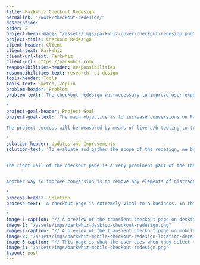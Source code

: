 ```yaml
---
title: Parkwhiz Checkout Redesign
permalink: "/work/checkout-redesign/"
description:
order: 2
project-hero-image: "/assets/imgs/parkwhiz-cover-checkout-redesign.png"
project-title: Checkout Redesign
client-header: Client
client-text: Parkwhiz
client-url-text: Parkwhiz
client-url: https://parkwhiz.com/
responsibilities-header: Responsibilities
responsibilities-text: research, ui design
tools-header: Tools
tools-text: Sketch, Zeplin
problem-header: Problem
problem-text: 'The checkout redesign was necessary to improve user experience, purchase awareness, stimulate user trust, and increase over all conversions especially for customers coming from partner links/widget flows.

'
project-goal-header: Project Goal
project-goal-text: 'The main objective is to increase conversions on ParkWhiz and for our platform partners by providing the user with more detailed location information to educate their decision making process, decreasing visual clutter, deemphasizing the time picker flow to limit users interacting with it, while avoiding potential errors and issues with availability.

The project success will be measured by means of live a/b testing to track user engagement, conversion, and circumstantial cancelation rate impact.

'
solution-header: Updates and Improvements
solution-text: 'To evaluate and gather the scope of the redesign, we begun by conducting user tests to define immediate user pain points, as well as review the list of bugs and feature requests submitted by various team members. One of the high impact bugs was obstructing users from reviewing their destination, selected time, personal information by auto-scrolling directly to the payment details section. This bug was a quick fix with a high impact pay off, quickly implemented by the web development team.


The right rail of the checkout page is a very prominent part of the the checkout process. Although there is minimal interaction happening in the content of this part of the page, there are small changes that will provide extremely useful and easy to find information for the user. The order total placement has not changed, and is still the most important piece of information to the user regarding their parking. From there we provide the address - and when available - a mini map. The difference from the old version is that instead of a static image, we now provide the user with a carousel that can show them the location on a map, as well as several images of the facility. Below the photos and amenities, there is now a section that provides more information about the facility including a preview of the garage details with the ability to view hours of operation, along with any other important location information.


Another way to improve conversion is to remove any elements of distraction. Starting with the simplifying the header to just the logo and a help button, we can direct the users eye to the important pieces of information on the page. Towards the bottom of the page we also have the promo code field that is now hidden, and expandable upon a text link. Research shows that promotional fields encourage users to leave a checkout page to find coupons off-site. By making the promo code a more subtle text link, we significantly decrease the chances of a customer not returning to complete their purchase. The most drastic update that can be seen from the old checkout version to the new one are the visual interface updates. By removing the left-rail icons next to each section, we can make the most of the spacing between the input fields and provide a cleaner and simpler form process to make sure the user doesn’t get distracted while inputting important information.

'
process-header: Solution
process-text: 'A checkout page is extremely vital to a business. In this update, the focus was placed on the visual and architectural structure of the checkout page to improve the user experience, purchase awareness, encourage user trust, and increase overall conversions for customers coming from partner links and widget flows.

'
image-1-caption: "// A preview of the transient checkout page on desktop."
image-1: "/assets/imgs/parkwhiz-desktop-checkout-redesign.png"
image-2-caption: "// A preview of the transient checkout page on mobile web."
image-2: "/assets/imgs/parkwhiz-mobile-checkout-redesign-location-details.png"
image-3-caption: "// This page is what the user sees when they select the “More About This Facility” link, which expands in the right column on the desktop view."
image-3: "/assets/imgs/parkwhiz-mobile-checkout-redesign.png"
layout: post
---
```

